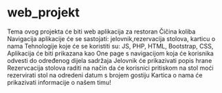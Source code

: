 # web_projekt

Tema ovog projekta će biti web aplikacija za restoran Čičina koliba
Navigacija aplikacije će se sastojati: jelovnik,rezervacija stolova, karticu o nama
Tehnologije koje će se koristiti su: JS, PHP, HTML, Bootstrap, CSS,
Aplikacija će biti prikazana kao One page s navigacijom koja će korisnika odvesti do određenog dijela sadržaja
Jelovnik će prikazivati popis hrane 
Rezervcacija stolova raditi na način da će korisnici pritiskom na stol moći rezervirati stol na odredeni datum s brojem gostiju
Kartica o nama će prikazivati informacije o našem timu!
